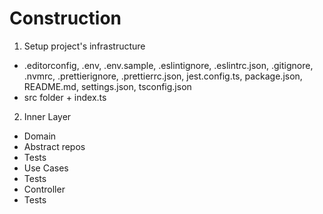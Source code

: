 # Construction

1. Setup project's infrastructure
  - .editorconfig, .env, .env.sample, .eslintignore, .eslintrc.json, .gitignore, .nvmrc, .prettierignore, .prettierrc.json, jest.config.ts, package.json, README.md, settings.json, tsconfig.json
  - src folder + index.ts

2. Inner Layer
  - Domain
  - Abstract repos
  - Tests
  - Use Cases
  - Tests
  - Controller
  - Tests
